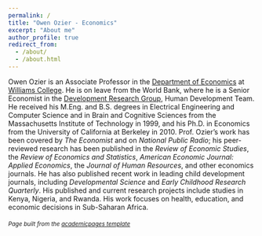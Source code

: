 ```yaml
---
permalink: /
title: "Owen Ozier - Economics"
excerpt: "About me"
author_profile: true
redirect_from: 
  - /about/
  - /about.html
---
```


Owen Ozier is an Associate Professor in the [Department of Economics](https://econ.williams.edu/) at [Williams College](https://www.williams.edu/).
He is on leave from the World Bank, where he is a Senior Economist in the [Development Research Group](http://www.worldbank.org/en/research/brief/researchers), Human Development Team.
He received his M.Eng. and B.S. degrees in Electrical Engineering and Computer Science and in Brain and Cognitive Sciences from the Massachusetts Institute of Technology in 1999, and his Ph.D. in Economics from the University of California at Berkeley in 2010.
Prof. Ozier’s work has been covered by <i>The Economist</i> and on <i>National Public Radio</i>; his peer-reviewed research has been published in the <i>Review of Economic Studies</i>, the <i>Review of Economics and Statistics</i>, <i>American Economic Journal: Applied Economics</i>, the <i>Journal of Human Resources</i>, and other economics journals.
He has also published recent work in leading child development journals, including <i>Developmental Science</i> and <i>Early Childhood Research Quarterly</i>.
His published and current research projects include studies in Kenya, Nigeria, and Rwanda. His work focuses on health, education, and economic decisions in Sub-Saharan Africa.


###### <sub><i>Page built from the [academicpages template](https://github.com/academicpages/academicpages.github.io)</i></sub>

